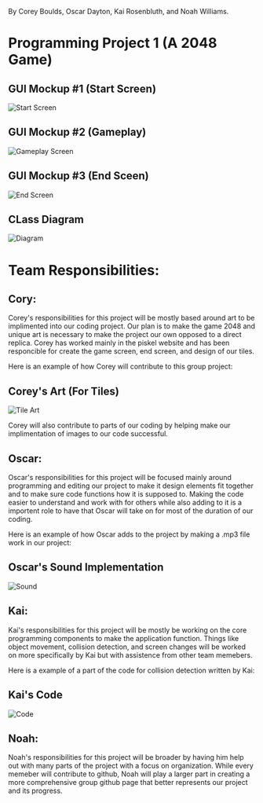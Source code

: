 By Corey Boulds, Oscar Dayton, Kai Rosenbluth, and Noah Williams. 


# Programming Project 1 (A 2048 Game) 



## GUI Mockup #1 (Start Screen) 
![Start Screen](https://github.com/Kair12345/GroupProject/blob/gh-pages/Images/2048TitleScreen.png?raw=true)

## GUI Mockup #2 (Gameplay) 
![Gameplay Screen](https://github.com/Kair12345/GroupProject/blob/gh-pages/Images/2048Gameplay.png?raw=true)

## GUI Mockup #3 (End Sceen) 
![End Screen](https://github.com/Kair12345/GroupProject/blob/gh-pages/Images/2048YouLost.png?raw=true)

## CLass Diagram 
![Diagram](https://github.com/Kair12345/GroupProject/blob/gh-pages/Images/2048Diagram.png?raw=true)






# Team Responsibilities:  

## Cory: 
Corey's responsibilities for this project will be mostly based around art to be implimented into our coding project. Our plan is to make the game 2048 and unique art is necessary to make the project our own opposed to a direct replica. Corey has worked mainly in the piskel website and has been responcible for create the game screen, end screen, and design of our tiles. 

Here is an example of how Corey will contribute to this group project: 
## Corey's Art (For Tiles) 
![Tile Art](https://github.com/Kair12345/GroupProject/blob/gh-pages/Images/CoreyTileArt.png?raw=true)

Corey will also contribute to parts of our coding by helping make our implimentation of images to our code successful.  


## Oscar: 
Oscar's responsibilities for this project will be focused mainly around programming and editing our project to make it design elements fit together and to make sure code functions how it is supposed to. Making the code easier to understand and work with for others while also adding to it is a importent role to have that Oscar will take on for most of the duration of our coding.

Here is an example of how Oscar adds to the project by making a .mp3 file work in our project: 
## Oscar's Sound Implementation  
![Sound](https://github.com/Kair12345/GroupProject/blob/gh-pages/Images/OscarSoundContribution.png?raw=true)

## Kai: 
Kai's responsibilities for this project will be mostly be working on the core programming components to make the application function. Things like object movement, collision detection, and screen changes will be worked on more specifically by Kai but with assistence from other team memebers. 

Here is a example of a part of the code for collision detection written by Kai: 
## Kai's Code 
![Code](https://github.com/Kair12345/GroupProject/blob/gh-pages/Images/KaiCodeContribution.png?raw=true)

## Noah: 
Noah's responsibilities for this project will be broader by having him help out with many parts of the project with a focus on organization. While every memeber will contribute to github, Noah will play a larger part in creating a more comprehensive group github page that better represents our project and its progress. 

